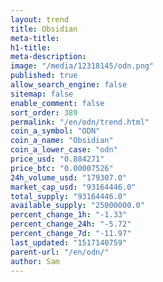 ```yaml
---
layout: trend
title: Obsidian
meta-title: 
h1-title: 
meta-description: 
image: "/media/12318145/odn.png"
published: true
allow_search_engine: false
sitemap: false
enable_comment: false
sort_order: 389
permalink: "/en/odn/trend.html"
coin_a_symbol: "ODN"
coin_a_name: "Obsidian"
coin_a_lower_case: "odn"
price_usd: "0.884271"
price_btc: "0.00007526"
24h_volume_usd: "179307.0"
market_cap_usd: "93164446.0"
total_supply: "93164446.0"
available_supply: "25000000.0"
percent_change_1h: "-1.33"
percent_change_24h: "-5.72"
percent_change_7d: "-11.97"
last_updated: "1517140759"
parent-url: "/en/odn/"
author: Sam
---
```


